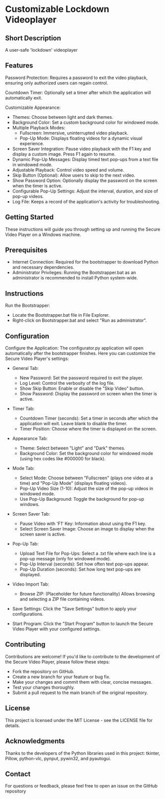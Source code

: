 # Customizable Lockdown Videoplayer

## Short Description
A user-safe 'lockdown' videoplayer

## Features

Password Protection: Requires a password to exit the video playback, ensuring only authorized users can regain control.

Countdown Timer: Optionally set a timer after which the application will automatically exit.

Customizable Appearance:
- Themes: Choose between light and dark themes.
- Background Color: Set a custom background color for windowed mode.
- Multiple Playback Modes:
  - Fullscreen: Immersive, uninterrupted video playback.
  - Pop-Up Mode: Displays floating videos for a dynamic visual experience.
- Screen Saver Integration: Pause video playback with the F1 key and display a custom image. Press F1 again to resume.
- Dynamic Pop-Up Messages: Display timed text pop-ups from a text file in windowed mode.
- Adjustable Playback: Control video speed and volume.
- Skip Button (Optional): Allow users to skip to the next video.
- Show Password Option: Optionally display the password on the screen when the timer is active.
- Configurable Pop-Up Settings: Adjust the interval, duration, and size of pop-up videos.
- Log File: Keeps a record of the application's activity for troubleshooting.

## Getting Started
These instructions will guide you through setting up and running the Secure Video Player on a Windows machine.

## Prerequisites
- Internet Connection: Required for the bootstrapper to download Python and necessary dependencies.
- Administrator Privileges: Running the Bootstrapper.bat as an administrator is recommended to install Python system-wide.

## Instructions
Run the Bootstrapper:
- Locate the Bootstrapper.bat file in File Explorer.
- Right-click on Bootstrapper.bat and select "Run as administrator".

## Configuration
Configure the Application: The configurator.py application will open automatically after the bootstrapper finishes. Here you can customize the Secure Video Player's settings:

- General Tab:
  - New Password: Set the password required to exit the player.
  - Log Level: Control the verbosity of the log file.
  - Show Skip Button: Enable or disable the "Skip Video" button.
  - Show Password: Display the password on screen when the timer is active.

- Timer Tab:
  - Countdown Timer (seconds): Set a timer in seconds after which the application will exit. Leave blank to disable the timer.
  - Timer Position: Choose where the timer is displayed on the screen.

- Appearance Tab:
  - Theme: Select between "Light" and "Dark" themes.
  - Background Color: Set the background color for windowed mode (using hex codes like #000000 for black).

- Mode Tab:
  - Select Mode: Choose between "Fullscreen" (plays one video at a time) and "Pop-Up Mode" (displays floating videos).
  - Pop-Up Video Size (1-10): Adjust the size of the pop-up videos in windowed mode.
  - Use Pop-Up Background: Toggle the background for pop-up windows.

- Screen Saver Tab:
  - Pause Video with 'F1' Key: Information about using the F1 key.
  - Select Screen Saver Image: Choose an image to display when the screen saver is active.

- Pop-Up Tab:
  - Upload Text File for Pop-Ups: Select a .txt file where each line is a pop-up message (only for windowed mode).
  - Pop-Up Interval (seconds): Set how often text pop-ups appear.
  - Pop-Up Duration (seconds): Set how long text pop-ups are displayed.

- Video Import Tab:
  - Browse ZIP: (Placeholder for future functionality) Allows browsing and selecting a ZIP file containing videos.

- Save Settings: Click the "Save Settings" button to apply your configurations.
- Start Program: Click the "Start Program" button to launch the Secure Video Player with your configured settings.

## Contributing
Contributions are welcome! If you'd like to contribute to the development of the Secure Video Player, please follow these steps:
- Fork the repository on GitHub.
- Create a new branch for your feature or bug fix.
- Make your changes and commit them with clear, concise messages.
- Test your changes thoroughly.
- Submit a pull request to the main branch of the original repository.

## License
This project is licensed under the MIT License - see the LICENSE file for details.

## Acknowledgments
Thanks to the developers of the Python libraries used in this project: tkinter, Pillow, python-vlc, pynput, pywin32, and pyautogui.

## Contact
For questions or feedback, please feel free to open an issue on the GitHub repository
